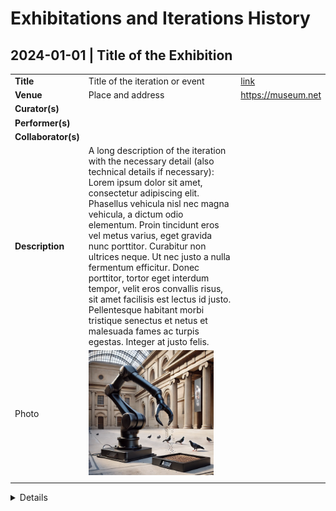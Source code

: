# Exhibitations and Iterations History

## 2024-01-01 | **Title of the Exhibition**



|    |    |    |
|----|----|----|
| **Title** | Title of the iteration or event | [link](https://linktoiterationifexist.net) |
| **Venue** | Place and address| https://museum.net |
| **Curator(s)** | | |
| **Performer(s)** | | |
| **Collaborator(s)** | | |
| **Description** | A long description of the iteration with the necessary detail (also technical details if necessary): Lorem ipsum dolor sit amet, consectetur adipiscing elit. Phasellus vehicula nisl nec magna vehicula, a dictum odio elementum. Proin tincidunt eros vel metus varius, eget gravida nunc porttitor. Curabitur non ultrices neque. Ut nec justo a nulla fermentum efficitur. Donec porttitor, tortor eget interdum tempor, velit eros convallis risus, sit amet facilisis est lectus id justo. Pellentesque habitant morbi tristique senectus et netus et malesuada fames ac turpis egestas. Integer at justo felis. | |
| Photo | <img src="images/photo2.png" alt="image of the artwork" height="200"> | |
| | | |

<details>

### Component (*bit*) list

Technical description, notes and information of the general artworks if needed

| **$${\color{red}Hardware}$$** | version | link | requirments | note |
|----|----|---|---|---|
| **FakeArm** | | [link to the documentation of the arm]() | | Lorem ipsum dolor sit amet, consectetur adipiscing elit. Vivamus lacinia odio vitae vestibulum. |
| **Raspberry PI** | 5 | [link]() | | |
| ... | ... | ... | ... | ... |

| **$${\color{red}Software and Source Code}$$** | version | link | requirments | note |
|----|----|---|---|---|
| **Firmware** | | [link to the firmare]() | [Python 3.12](link) </br> (pyrobotic library)[link] </br> [others](link) | Lorem ipsum dolor sit amet, consectetur adipiscing elit. Vivamus lacinia odio vitae vestibulum. |
| **Ubuntu** | 24.10 | [link]() | |
| ... | ... | ... | ... | ... |

| **$${\color{red}Multimedia Files}$$** | version | link | requirments | note |
|----|----|---|---|---|
| ... | ... | ... | ... | ... |

### Technical note and instructions (*data*)

</details>